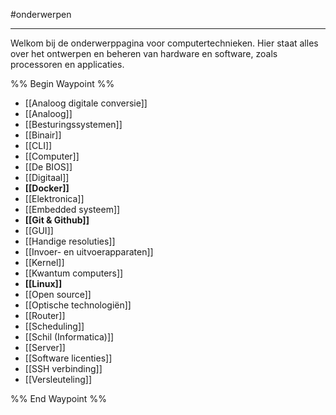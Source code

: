 #onderwerpen 

---

Welkom bij de onderwerppagina voor computertechnieken. Hier staat alles over het ontwerpen en beheren van hardware en software, zoals processoren en applicaties.

%% Begin Waypoint %%
- [[Analoog digitale conversie]]
- [[Analoog]]
- [[Besturingssystemen]]
- [[Binair]]
- [[CLI]]
- [[Computer]]
- [[De BIOS]]
- [[Digitaal]]
- **[[Docker]]**
- [[Elektronica]]
- [[Embedded systeem]]
- **[[Git & Github]]**
- [[GUI]]
- [[Handige resoluties]]
- [[Invoer- en uitvoerapparaten]]
- [[Kernel]]
- [[Kwantum computers]]
- **[[Linux]]**
- [[Open source]]
- [[Optische technologiën]]
- [[Router]]
- [[Scheduling]]
- [[Schil (Informatica)]]
- [[Server]]
- [[Software licenties]]
- [[SSH verbinding]]
- [[Versleuteling]]

%% End Waypoint %%